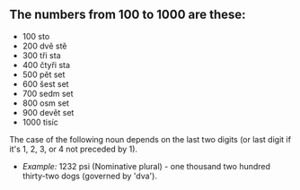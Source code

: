 ## The numbers from 100 to 1000 are these:
* 100 sto
* 200 dvě stě
* 300 tři sta
* 400 čtyři sta
* 500 pět set
* 600 šest set
* 700 sedm set
* 800 osm set
* 900 devět set
* 1000 tisíc

The case of the following noun depends on the last two digits (or last digit if it's 1, 2, 3, or 4 not preceded by 1).

* *Example:* 1232 psi (Nominative plural) - one thousand two hundred thirty-two dogs (governed by 'dva').